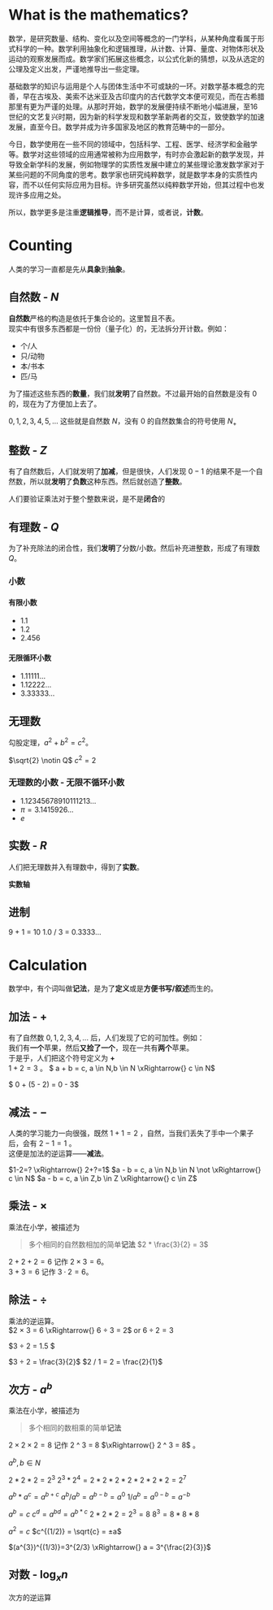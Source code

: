 # What is the mathematics?
数学，是研究数量、结构、变化以及空间等概念的一门学科，从某种角度看属于形式科学的一种。数学利用抽象化和逻辑推理，从计数、计算、量度、对物体形状及运动的观察发展而成。数学家们拓展这些概念，以公式化新的猜想，以及从选定的公理及定义出发，严谨地推导出一些定理。

基础数学的知识与运用是个人与团体生活中不可或缺的一环。对数学基本概念的完善，早在古埃及、美索不达米亚及古印度内的古代数学文本便可观见，而在古希腊那里有更为严谨的处理。从那时开始，数学的发展便持续不断地小幅进展，至16世纪的文艺复兴时期，因为新的科学发现和数学革新两者的交互，致使数学的加速发展，直至今日。数学并成为许多国家及地区的教育范畴中的一部分。

今日，数学使用在一些不同的领域中，包括科学、工程、医学、经济学和金融学等。数学对这些领域的应用通常被称为应用数学，有时亦会激起新的数学发现，并导致全新学科的发展，例如物理学的实质性发展中建立的某些理论激发数学家对于某些问题的不同角度的思考。数学家也研究纯粹数学，就是数学本身的实质性内容，而不以任何实际应用为目标。许多研究虽然以纯粹数学开始，但其过程中也发现许多应用之处。

所以，数学更多是注重**逻辑推导**，而不是计算，或者说，**计数**。

# Counting
人类的学习一直都是先从**具象**到**抽象**。

## 自然数 - $N$
**自然数**严格的构造是依托于集合论的。这里暂且不表。</br>
现实中有很多东西都是一份份（量子化）的，无法拆分开计数。例如：
+ 个/人
+ 只/动物
+ 本/书本
+ 匹/马

为了描述这些东西的**数量**，我们就**发明**了自然数。不过最开始的自然数是没有 $0$ 的，现在为了方便加上去了。

$0,1,2,3,4,5,...$ 这些就是自然数 $N$，没有 $0$ 的自然数集合的符号使用 $N_+$

## 整数 - $Z$
有了自然数后，人们就发明了**加减**，但是很快，人们发现 $0 - 1$ 的结果不是一个自然数，所以就**发明**了**负数**这种东西。然后就创造了**整数**。

人们要验证乘法对于整个整数来说，是不是**闭合**的

## 有理数 - $Q$
为了补充除法的闭合性，我们**发明**了分数/小数。然后补充进整数，形成了有理数 $Q$。
### 小数
#### 有限小数
+ 1.1
+ 1.2
+ 2.456
#### 无限循环小数
+ 1.11111...
+ 1.12222...
+ 3.33333...


## 无理数
勾股定理，$a^2 + b^2 = c^2$。

$\sqrt{2} \notin Q$
$c^2 = 2$
### 无理数的小数 - 无限不循环小数
+ 1.12345678910111213...
+ $\pi = 3.1415926...$
+ $e$

## 实数 - $R$
人们把无理数并入有理数中，得到了**实数**。

**实数轴**



## 进制
9 + 1 = 10
1.0 / 3 = 0.3333...


# Calculation
数学中，有个词叫做**记法**，是为了**定义**或是**方便书写/叙述**而生的。

## 加法 - $+$
有了自然数 $0,1,2,3,4,...$ 后，人们发现了它的可加性。例如：</br>
我们有**一个**苹果，然后**又捡了一个**，现在一共有**两个**苹果。</br>
于是乎，人们把这个符号定义为 $\textbf{+}$</br>
$1+2=3$ 。
$ a + b = c, a \in N,b \in N \xRightarrow{} c \in N$

$ 0 + (5 - 2) = 0 - 3$

## 减法 - $-$
人类的学习能力一向很强，既然 $1+1=2$ ，自然，当我们丢失了手中一个果子后，会有 $2-1=1$ 。</br>
这便是加法的逆运算——**减法**。

$1-2=? \xRightarrow{} 2+?=1$
$a - b = c, a \in N,b \in N \not \xRightarrow{} c \in N$
$a - b = c, a \in Z,b \in Z \xRightarrow{} c \in Z$

## 乘法 - $×$
乘法在小学，被描述为
> 多个相同的自然数相加的简单**记法**
> $2 * \frac{3}{2} = 3$

$2 + 2 + 2 = 6$ 记作 $2 × 3 = 6$。</br>
$3 + 3 = 6$ 记作 $3·2= 6$。

## 除法 - $÷$
乘法的逆运算。</br>
$2 × 3 = 6 \xRightarrow{} 6 ÷ 3 = 2$ or $6 ÷ 2 = 3$

$3 ÷ 2 = 1.5 $

$3 ÷ 2 = \frac{3}{2}$
$2 / 1 = 2 = \frac{2}{1}$

## 次方 - $a^b$
乘法在小学，被描述为
> 多个相同的数相乘的简单**记法**

$2 × 2 × 2 = 8$ 记作 2 ^ 3 = 8 $\xRightarrow{} 2 ^ 3 = 8$ 。</br>

$a^b, b \in N$

$2 * 2 * 2 = 2^3$ 
$2^3 * 2^4 = 2 * 2 * 2 * 2 * 2 * 2 * 2 = 2^7$

$a^b * a^c = a^{b+c}$
$a^b / a^b = a^{b-b} = a^0$
$1 / a^b = a^{0-b} = a^{-b}$

$a^b = c$ 
$c^d = {a^b}^d = a^{b * c}$
$2 * 2 * 2 = 2^3 = 8$
$8^3 = 8 * 8 * 8$

$a^2 = c$
$c^{(1/2)} = \sqrt{c} = ±a$


$(a^{3})^{(1/3)}=3^{2/3} \xRightarrow{} a = 3^{\frac{2}{3}}$

## 对数 - $\log_{x}{n}$
次方的逆运算
